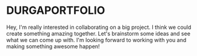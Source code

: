 # DURGAPORTFOLIO
Hey, I'm really interested in collaborating on a big project. I think we could create something amazing together. Let's brainstorm some ideas and see what we can come up with. I'm looking forward to working with you and making something awesome happen!
